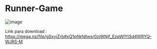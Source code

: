 # Runner-Game

![image](https://user-images.githubusercontent.com/63824002/122049495-dc61b700-cdb8-11eb-9c43-b76936ea4d8b.png)


Link para download : https://mega.nz/file/gSxyjZrb#xQ1pfjkfdIwsr0zj9tNjf_EzpWlYtSd4WRYQ-WJRS-M
